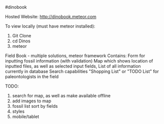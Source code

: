 #dinobook

Hosted Website:
http://dinobook.meteor.com

To view locally (must have meteor installed):
  1) Git Clone
  2) cd Dinos
  3) meteor

Field Book - multiple solutions, meteor framework
  Contains: 
    Form for inputting fossil information (with validation)
    Map which shows location of inputted files, as well as selected input fields,
    List of all information currently in database
    Search capabilities
    "Shopping List" or "TODO List" for paleontologists in the field
    

TODO:

1. search for map, as well as make available offline
2. add images to map
3. fossil list sort by fields
4. styles
5. mobile/tablet
